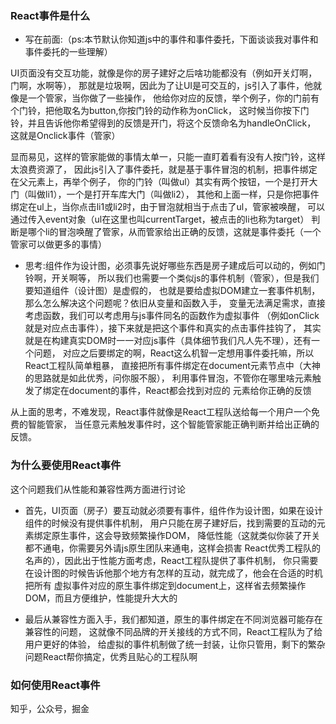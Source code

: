 ### React事件是什么

- 写在前面:（ps:本节默认你知道js中的事件和事件委托，下面谈谈我对事件和事件委托的一些理解）

UI页面没有交互功能，就像是你的房子建好之后啥功能都没有（例如开关灯啊，门啊，水啊等），
那就是垃圾啊，因此为了让UI是可交互的，js引入了事件，他就像是一个管家，当你做了一些操作，
他给你对应的反馈，举个例子，你的门前有个门铃，把他取名为button,你按门铃的动作称为onClick，
这时候当你按下门铃，并且告诉他你希望得到的反馈是开门，将这个反馈命名为handleOnClick，
这就是Onclick事件（管家）

显而易见，这样的管家能做的事情太单一，只能一直盯着看有没有人按门铃，这样太浪费资源了，
因此js引入了事件委托，就是基于事件冒泡的机制，把事件绑定在父元素上，再举个例子，
你的门铃（叫做ul）其实有两个按钮，一个是打开大门（叫做li1），一个是打开车库大门（叫做li2），
其他和上面一样，只是你把事件绑定在ul上，当你点击li1或li2时，由于冒泡就相当于点击了ul，管家被唤醒，
可以通过传入event对象（ul在这里也叫currentTarget，被点击的li也称为target）
判断是哪个li的冒泡唤醒了管家，从而管家给出正确的反馈，这就是事件委托（一个管家可以做更多的事情）

- 思考:组件作为设计图，必须事先说好哪些东西是房子建成后可以动的，例如门铃啊，开关啊等，
所以我们也需要一个类似js的事件机制（管家），但是我们要知道组件（设计图）是虚假的，
也就是要给虚拟DOM建立一套事件机制，那么怎么解决这个问题呢？依旧从变量和函数入手，
变量无法满足需求，直接考虑函数，我们可以考虑用与js事件同名的函数作为虚拟事件
（例如onClick就是对应点击事件），接下来就是把这个事件和真实的点击事件挂钩了，
其实就是在构建真实DOM时一一对应js事件（具体细节我们凡人先不理），还有一个问题，
对应之后要绑定的啊，React这么机智一定想用事件委托嘛，所以React工程队简单粗暴，
直接把所有事件绑定在document元素节点中（大神的思路就是如此优秀，问你服不服），
利用事件冒泡，不管你在哪里啥元素触发了绑定在document的事件，React都会找到对应的
元素给你正确的反馈

从上面的思考，不难发现，React事件就像是React工程队送给每一个用户一个免费的智能管家，
当任意元素触发事件时，这个智能管家能正确判断并给出正确的反馈。

### 为什么要使用React事件

这个问题我们从性能和兼容性两方面进行讨论

- 首先，UI页面（房子）要互动就必须要有事件，组件作为设计图，如果在设计组件的时候没有提供事件机制，
用户只能在房子建好后，找到需要的互动的元素绑定原生事件，这会导致频繁操作DOM，
降低性能（这就类似你装了开关都不通电，你需要另外请js原生团队来通电，这样会损害
React优秀工程队的名声的），因此出于性能方面考虑，React工程队提供了事件机制，
你只需要在设计图的时候告诉他那个地方有怎样的互动，就完成了，他会在合适的时机把所有
虚拟事件对应的原生事件绑定到document上，这样省去频繁操作DOM，而且方便维护，性能提升大大的

- 最后从兼容性方面入手，我们都知道，原生的事件绑定在不同浏览器可能存在兼容性的问题，
这就像不同品牌的开关接线的方式不同，React工程队为了给用户更好的体验，
给虚拟的事件机制做了统一封装，让你只管用，剩下的繁杂问题React帮你搞定，优秀且贴心的工程队啊

### 如何使用React事件
知乎，公众号，掘金